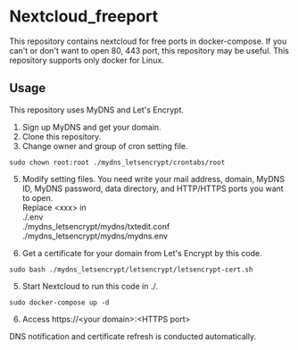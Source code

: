 # Nextcloud_freeport
This repository contains nextcloud for free ports in docker-compose.
If you can't or don't want to open 80, 443 port, this repository may be useful.
This repository supports only docker for Linux.

## Usage
This repository uses MyDNS and Let's Encrypt.
1. Sign up MyDNS and get your domain.
2. Clone this repository.
3. Change owner and group of cron setting file.
```
sudo chown root:root ./mydns_letsencrypt/crontabs/root
```
5. Modify setting files. You need write your mail address, domain, MyDNS ID, MyDNS password, data directory, and HTTP/HTTPS ports you want to open. <br>
Replace \<xxx\> in <br>
./.env <br>
./mydns_letsencrypt/mydns/txtedit.conf <br>
./mydns_letsencrypt/mydns/mydns.env

6. Get a certificate for your domain from Let's Encrypt by this code.
```
sudo bash ./mydns_letsencrypt/letsencrypt/letsencrypt-cert.sh
```
5. Start Nextcloud to run this code in ./.
```
sudo docker-compose up -d
```
6. Access https://\<your domain\>:\<HTTPS port\>

DNS notification and certificate refresh is conducted automatically.
